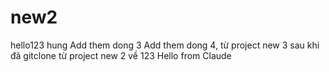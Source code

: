 # new2
hello123 hung
Add them dong 3
Add them dong 4, từ project new 3 sau khi đã gitclone từ project new 2 về 123
Hello from Claude